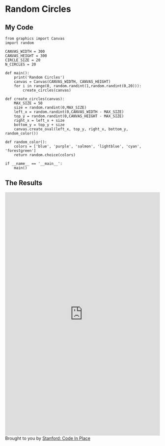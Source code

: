 # Random Circles

## My Code

```
from graphics import Canvas
import random

CANVAS_WIDTH = 300
CANVAS_HEIGHT = 300
CIRCLE_SIZE = 20
N_CIRCLES = 20

def main():
    print('Random Circles')
    canvas = Canvas(CANVAS_WIDTH, CANVAS_HEIGHT)
    for i in range(0, random.randint(1,random.randint(0,20))):
        create_circles(canvas)

def create_circles(canvas):
    MAX_SIZE = 50
    size = random.randint(0,MAX_SIZE)
    left_x = random.randint(0,CANVAS_WIDTH - MAX_SIZE)
    top_y = random.randint(0,CANVAS_HEIGHT - MAX_SIZE)
    right_x = left_x + size
    bottom_y = top_y + size
    canvas.create_oval(left_x, top_y, right_x, bottom_y, random_color())

def random_color():
    colors = ['blue', 'purple', 'salmon', 'lightblue', 'cyan', 'forestgreen']
    return random.choice(colors)

if __name__ == '__main__':
    main()
```

## The Results

<iframe src="https://codeinplace.stanford.edu/cip3/share/IQ3GweANJSMLGF6OY9gp" width="100%" height="790px" frameBorder="0" style="border: 0;"></iframe><br>Brought to you by <a href="https://codeinplace.stanford.edu/" target="_blank">Stanford: Code In Place</a>

